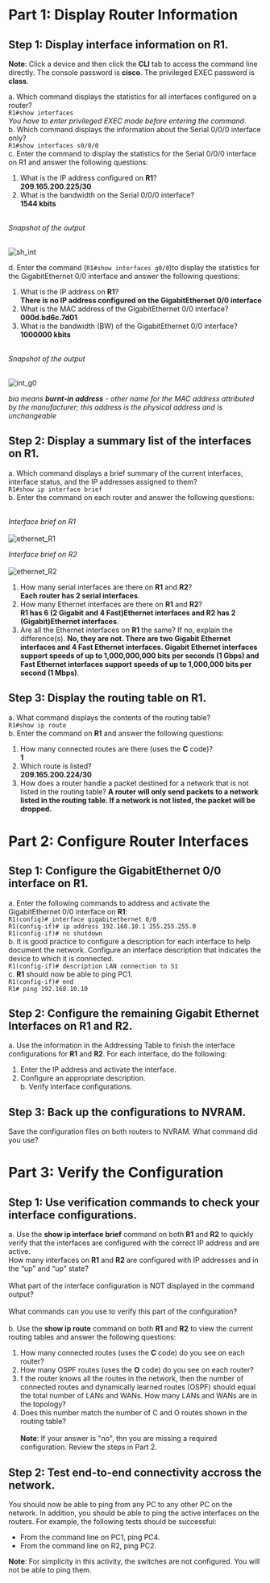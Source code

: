 # Part 1: Display Router Information

## Step 1: Display interface information on R1.
**Note**: Click a device and then click the **CLI** tab to access the command line directly. The console password is
**cisco**. The privileged EXEC password is **class**.

a. Which command displays the statistics for all interfaces configured on a router?<br>
`R1#show interfaces`<br>
*You have to enter privileged EXEC mode before entering the command*.<br> 
b. Which command displays the information about the Serial 0/0/0 interface only?<br>
`R1#show interfaces s0/0/0`<br>
c. Enter the command to display the statistics for the Serial 0/0/0 interface on R1 and answer the following
questions:<br>
1. What is the IP address configured on **R1**?<br>
**209.165.200.225/30**<br>
2. What is the bandwidth on the Serial 0/0/0 interface?<br>
**1544 kbits**<br><br>

*Snapshot of the output*<br><br>

![sh_int](https://github.com/user-attachments/assets/2cedb318-43a4-4102-85a7-405a89679b75)


d. Enter the command (`R1#show interfaces g0/0`)to display the statistics for the GigabitEthernet 0/0 interface and answer the following
questions:<br>
1. What is the IP address on **R1**?<br>
**There is no IP address configured on the GigabitEthernet 0/0 interface**<br>
2. What is the MAC address of the GigabitEthernet 0/0 interface?<br>
**000d.bd6c.7d01**<br>
3. What is the bandwidth (BW) of the GigabitEthernet 0/0 interface?<br>
**1000000 kbits**<br><br>

*Snapshot of the output*<br><br>

![int_g0](https://github.com/user-attachments/assets/add14b85-0f91-45ad-a1ee-f100edcb40ab)

*bia means **burnt-in address** - other name for the MAC address attributed by the manufacturer; this address is the physical address and is unchangeable*

## Step 2: Display a summary list of the interfaces on R1.
a. Which command displays a brief summary of the current interfaces, interface status, and the IP addresses assigned to them?<br>
`R1#show ip interface brief`<br>
b. Enter the command on each router and answer the following questions:<br><br>

*Interface brief on R1*<br><br>
![ethernet_R1](https://github.com/user-attachments/assets/851d7789-aa81-484b-9ab9-c996deaf0cf0)

*Interface brief on R2*<br><br>
![ethernet_R2](https://github.com/user-attachments/assets/ec102ff9-7f35-4081-a12b-0c394e0e8d1c)


1. How many serial interfaces are there on **R1** and **R2**?<br>
**Each router has 2 serial interfaces**.<br>
2. How many Ethernet interfaces are there on **R1** and **R2**?<br>
**R1 has 6 (2 Gigabit and 4 Fast)Ethernet interfaces and R2 has 2 (Gigabit)Ethernet interfaces**.<br>
3. Are all the Ethernet interfaces on **R1** the same? If no, explain the difference(s).
**No, they are not. There are two Gigabit Ethernet interfaces and 4 Fast Ethernet interfaces. Gigabit Ethernet interfaces support speeds of up to 1,000,000,000 bits per seconds (1 Gbps) and Fast Ethernet interfaces support speeds of up to 1,000,000 bits per second (1 Mbps)**.

## Step 3: Display the routing table on R1.
a. What command displays the contents of the routing table?<br>
`R1#show ip route`<br>
b. Enter the command on **R1** and answer the following questions:<br>
1. How many connected routes are there (uses the **C** code)?<br>
**1**<br>
2. Which route is listed?<br>
**209.165.200.224/30**<br>
3. How does a router handle a packet destined for a network that is not listed in the routing table?
**A router will only send packets to a network listed in the routing table. If a network is not listed, the packet will be dropped.**


# Part 2: Configure Router Interfaces

## Step 1: Configure the GigabitEthernet 0/0 interface on R1.
a. Enter the following commands to address and activate the GigabitEthernet 0/0 interface on **R1**:<br>
`R1(config)# interface gigabitethernet 0/0`<br>
`R1(config-if)# ip address 192.168.10.1 255.255.255.0`<br>
`R1(config-if)# no shutdown`<br>
b. It is good practice to configure a description for each interface to help document the network. Configure an interface description that indicates the device to which it is connected.<br>
`R1(config-if)# description LAN connection to S1`<br>
c. **R1** should now be able to ping PC1.<br>
`R1(config-if)# end`<br>
`R1# ping 192.168.10.10`

## Step 2: Configure the remaining Gigabit Ethernet Interfaces on R1 and R2.
a. Use the information in the Addressing Table to finish the interface configurations for **R1** and **R2**. For each interface, do the following:<br>
1. Enter the IP address and activate the interface.
2. Configure an appropriate description.<br>
b. Verify interface configurations.

## Step 3: Back up the configurations to NVRAM.
Save the configuration files on both routers to NVRAM. What command did you use?


# Part 3: Verify the Configuration

## Step 1: Use verification commands to check your interface configurations.
a. Use the **show ip interface brief** command on both **R1** and **R2** to quickly verify that the interfaces are configured with the correct IP address and are active.<br>
How many interfaces on **R1** and **R2** are configured with IP addresses and in the “up” and “up” state?<br><br>
What part of the interface configuration is NOT displayed in the command output?<br><br>
What commands can you use to verify this part of the configuration?<br><br>
b. Use the **show ip route** command on both **R1** and **R2** to view the current routing tables and answer the following questions:<br>
1. How many connected routes (uses the **C** code) do you see on each router?
2. How many OSPF routes (uses the **O** code) do you see on each router?
3. f the router knows all the routes in the network, then the number of connected routes and dynamically learned routes (OSPF) should equal the total number of LANs and WANs. How many LANs and WANs are in the topology?
4. Does this number match the number of C and O routes shown in the routing table?<br><br>
**Note**: If your answer is "no", thn you are missing a required configuration. Review the steps in Part 2.

## Step 2: Test end-to-end connectivity accross the network.
You should now be able to ping from any PC to any other PC on the network. In addition, you should be able to ping the active interfaces on the routers. For example, the following tests should be successful: 
- From the command line on PC1, ping PC4.
- From the command line on R2, ping PC2.<br>

**Note**: For simplicity in this activity, the switches are not configured. You will not be able to ping them.

